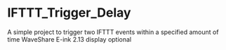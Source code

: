 # IFTTT_Trigger_Delay
A simple project to trigger two IFTTT events within a specified amount of time  WaveShare E-ink 2.13 display optional
